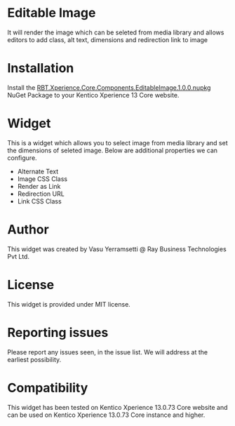 # Editable Image

It will render the image which can be seleted from media library and allows editors to add class, alt text, dimensions and redirection link to image

# Installation

Install the [RBT.Xperience.Core.Components.EditableImage.1.0.0.nupkg](RBT.Xperience.Core.Components.EditableImage.1.0.0.nupkg) NuGet Package to your Kentico Xperience 13 Core website. 

# Widget

This is a widget which allows you to select image from media library and set the dimensions of seleted image. Below are additional properties we can configure. 
- Alternate Text
- Image CSS Class
- Render as Link
- Redirection URL
- Link CSS Class

# Author

This widget was created by Vasu Yerramsetti @ Ray Business Technologies Pvt Ltd.

# License

This widget is provided under MIT license.

# Reporting issues

Please report any issues seen, in the issue list. We will address at the earliest possibility.

# Compatibility

This widget has been tested on Kentico Xperience 13.0.73 Core website and can be used on Kentico Xperience 13.0.73 Core  instance and higher. 
